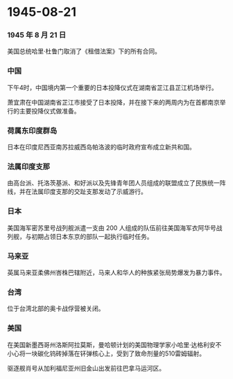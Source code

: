 # 1945-08-21

### 1945 年 8 月 21 日

美国总统哈里·杜鲁门取消了《租借法案》下的所有合同。

### 中国

下午4时，中国境内第一个重要的日本投降仪式在湖南省芷江县芷江机场举行。

萧宜肃在中国湖南省芷江市接受了日本投降，并在接下来的两周内为在首都南京举行的主要投降仪式做准备。

### 荷属东印度群岛

日本在印度尼西亚南苏拉威西岛帕洛波的临时政府宣布成立新共和国。

### 法属印度支那

由高台派、托洛茨基派、和好派以及先锋青年团人员组成的联盟成立了民族统一阵线，并在法属印度支那的交趾支那发动了示威游行。

### 日本

美国海军密苏里号战列舰派遣一支由 200
人组成的队伍前往美国海军衣阿华号战列舰，与初期占领日本东京的部队一起执行临时任务。

### 马来亚

英属马来亚柔佛州峇株巴辖附近，马来人和华人的种族紧张局势爆发为暴力事件。

### 台湾

位于台湾北部的奥卡战俘营被关闭。

### 美国

在美国新墨西哥州洛斯阿拉莫斯，曼哈顿计划的美国物理学家小哈里·达格利安不小心将一块碳化钨砖掉落在钚弹核心上，受到了致命剂量的510雷姆辐射。

驱逐舰肖号从加利福尼亚州旧金山出发前往巴拿马运河区。